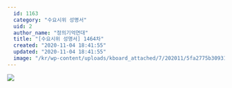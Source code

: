 ```yaml
---
  id: 1163
  category: "수요시위 성명서"
  uid: 2
  author_name: "정의기억연대"
  title: "[수요시위 성명서] 1464차"
  created: "2020-11-04 18:41:55"
  updated: "2020-11-04 18:41:55"
  image: "/kr/wp-content/uploads/kboard_attached/7/202011/5fa2775b309314592112.jpg"
---
```

![](/kr/wp-content/uploads/kboard_attached/7/202011/5fa2775b309314592112.jpg)